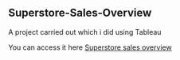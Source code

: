 ## Superstore-Sales-Overview



A project carried out which i did using Tableau



You can access it here [Superstore sales overview](https://link.medium.com/kGGxK5URXyb)
